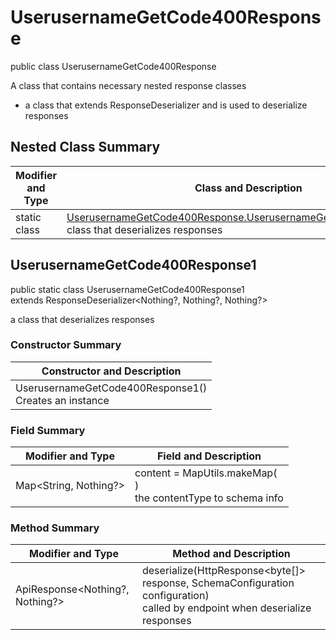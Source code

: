 # UserusernameGetCode400Response

public class UserusernameGetCode400Response

A class that contains necessary nested response classes
- a class that extends ResponseDeserializer and is used to deserialize responses

## Nested Class Summary
| Modifier and Type | Class and Description |
| ----------------- | --------------------- |
| static class | [UserusernameGetCode400Response.UserusernameGetCode400Response1](#userusernamegetcode400response1)<br>class that deserializes responses |

## UserusernameGetCode400Response1
public static class UserusernameGetCode400Response1<br>
extends ResponseDeserializer<Nothing?, Nothing?, Nothing?>

a class that deserializes responses

### Constructor Summary
| Constructor and Description |
| --------------------------- |
| UserusernameGetCode400Response1()<br>Creates an instance |

### Field Summary
| Modifier and Type | Field and Description |
| ----------------- | --------------------- |
| Map<String, Nothing?> | content =  MapUtils.makeMap(<br>)<br>the contentType to schema info |

### Method Summary
| Modifier and Type | Method and Description |
| ----------------- | ---------------------- |
| ApiResponse<Nothing?, Nothing?> | deserialize(HttpResponse<byte[]> response, SchemaConfiguration configuration)<br>called by endpoint when deserialize responses |
